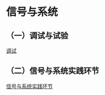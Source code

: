 #  信号与系统

## （一）调试与试验
[调试](https://github.com/LBWNB55/-/blob/master/dhy66)
## （二）信号与系统实践环节
[信号与系统实践环节](https://github.com/LBWNB55/-/tree/master/%E5%87%BD%E6%95%B0%E5%9B%BE%E5%83%8F)
